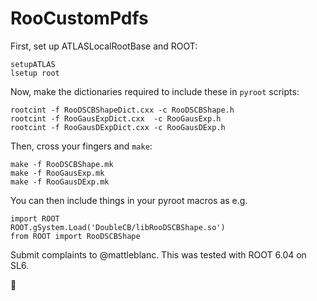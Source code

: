 # RooCustomPdfs

First, set up ATLASLocalRootBase and ROOT:

```
setupATLAS
lsetup root
```

Now, make the dictionaries required to include these in `pyroot` scripts:

```
rootcint -f RooDSCBShapeDict.cxx -c RooDSCBShape.h
rootcint -f RooGausExpDict.cxx  -c RooGausExp.h
rootcint -f RooGausDExpDict.cxx -c RooGausDExp.h
```

Then, cross your fingers and `make`:

```
make -f RooDSCBShape.mk
make -f RooGausExp.mk
make -f RooGausDExp.mk
```

You can then include things in your pyroot macros as e.g.

```
import ROOT
ROOT.gSystem.Load('DoubleCB/libRooDSCBShape.so')
from ROOT import RooDSCBShape
```

Submit complaints to @mattleblanc. This was tested with ROOT 6.04 on SL6.

:beers:
